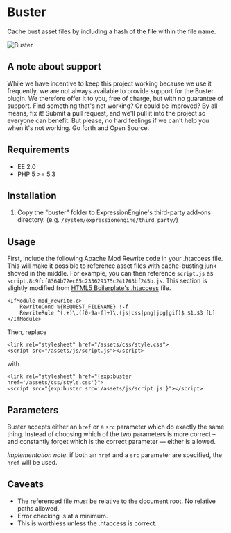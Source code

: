 # Buster

Cache bust asset files by including a hash of the file within the file name.

![Buster](http://images2.wikia.nocookie.net/__cb20111027201442/arresteddevelopment/images/thumb/5/5d/Buster.jpg/360px-Buster.jpg)

## A note about support

While we have incentive to keep this project working because we use it
frequently, we are not always available to provide support for the Buster
plugin. We therefore offer it to you, free of charge, but with no guarantee of
support. Find something that's not working? Or could be improved? By all
means, fix it! Submit a pull request, and we'll pull it into the project so
everyone can benefit. But please, no hard feelings if we can't help you when
it's not working. Go forth and Open Source.

## Requirements

* EE 2.0
* PHP 5 >= 5.3

## Installation

1. Copy the "buster" folder to ExpressionEngine's third-party add-ons
directory. (e.g. `/system/expressionengine/third_party/`)

## Usage

First, include the following Apache Mod Rewrite code in your .htaccess file.
This will make it possible to reference asset files with cache-busting junk
shoved in the middle. For example, you can then reference `script.js` as
`script.8c9fcf8364b72ec65c233629375c241763bf245b.js`. This section is slightly
modified from [HTML5 Boilerplate's .htaccess](https://github.com/h5bp/html5-boilerplate/blob/master/.htaccess#L511)
file.

```
<IfModule mod_rewrite.c>
	RewriteCond %{REQUEST_FILENAME} !-f
	RewriteRule ^(.+)\.([0-9a-f]+)\.(js|css|png|jpg|gif)$ $1.$3 [L]
</IfModule>
```

Then, replace

```
<link rel="stylesheet" href="/assets/css/style.css">
<script src="/assets/js/script.js"></script>
```

with

```
<link rel="stylesheet" href="{exp:buster href='/assets/css/style.css'}">
<script src="{exp:buster src='/assets/js/script.js'}"></script>
```

## Parameters

Buster accepts either an `href` or a `src` parameter which do exactly the same
thing. Instead of choosing which of the two parameters is more correct – and
constantly forget which is the correct parameter — either is allowed.

*Implementation note*: if both an `href` and a `src` parameter are specified,
the `href` will be used.

## Caveats

* The referenced file *must* be relative to the document root. No relative
  paths allowed.
* Error checking is at a minimum.
* This is worthless unless the .htaccess is correct.
